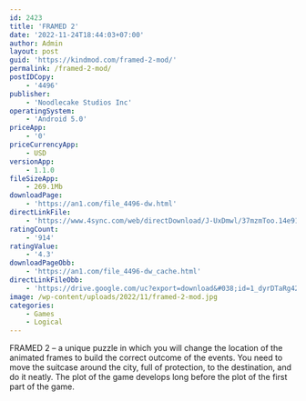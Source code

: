 ```yaml
---
id: 2423
title: 'FRAMED 2'
date: '2022-11-24T18:44:03+07:00'
author: Admin
layout: post
guid: 'https://kindmod.com/framed-2-mod/'
permalink: /framed-2-mod/
postIDCopy:
    - '4496'
publisher:
    - 'Noodlecake Studios Inc'
operatingSystem:
    - 'Android 5.0'
priceApp:
    - '0'
priceCurrencyApp:
    - USD
versionApp:
    - 1.1.0
fileSizeApp:
    - 269.1Mb
downloadPage:
    - 'https://an1.com/file_4496-dw.html'
directLinkFile:
    - 'https://www.4sync.com/web/directDownload/J-UxDmwl/37mzmToo.14e916ae0245e54d81fa7f0d7a9cec14'
ratingCount:
    - '914'
ratingValue:
    - '4.3'
downloadPageObb:
    - 'https://an1.com/file_4496-dw_cache.html'
directLinkFileObb:
    - 'https://drive.google.com/uc?export=download&#038;id=1_dyrDTaRg42l0fRvW7z94puOnaJ9JWwF'
image: /wp-content/uploads/2022/11/framed-2-mod.jpg
categories:
    - Games
    - Logical
---
```


FRAMED 2 – a unique puzzle in which you will change the location of the animated frames to build the correct outcome of the events. You need to move the suitcase around the city, full of protection, to the destination, and do it neatly. The plot of the game develops long before the plot of the first part of the game.